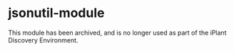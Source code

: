 jsonutil-module
===============

This module has been archived, and is no longer used as part of the iPlant Discovery Environment.
